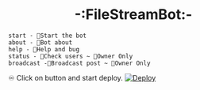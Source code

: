 <h1 align="center">-:FileStreamBot:-</h1>

``` 
start - 🔨Start the bot
about - 🤔Bot about
help - 🤝Help and bug 
status - 👬Check users ~ 👑Owner Only
broadcast -🧾Broadcast post ~ 👑Owner Only
```


♾️ Click on button and start deploy.
[![Deploy](https://www.herokucdn.com/deploy/button.svg)](https://www.heroku.com/deploy?template=https://github.com/Gavravjaggu/fffffffffff)

